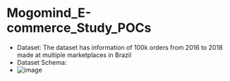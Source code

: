 # Mogomind_E-commerce_Study_POCs
- Dataset: The dataset has information of 100k orders from 2016 to 2018 made at multiple marketplaces in Brazil
- Dataset Schema: 
- ![image](https://user-images.githubusercontent.com/73495027/169897014-ab0a7d2f-0662-48e4-9c71-227cc48ed010.png)
 
